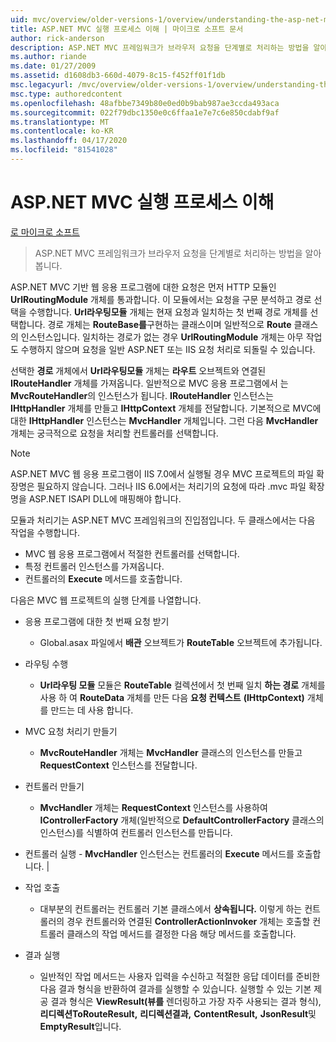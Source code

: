 ```yaml
---
uid: mvc/overview/older-versions-1/overview/understanding-the-asp-net-mvc-execution-process
title: ASP.NET MVC 실행 프로세스 이해 | 마이크로 소프트 문서
author: rick-anderson
description: ASP.NET MVC 프레임워크가 브라우저 요청을 단계별로 처리하는 방법을 알아봅니다.
ms.author: riande
ms.date: 01/27/2009
ms.assetid: d1608db3-660d-4079-8c15-f452ff01f1db
msc.legacyurl: /mvc/overview/older-versions-1/overview/understanding-the-asp-net-mvc-execution-process
msc.type: authoredcontent
ms.openlocfilehash: 48afbbe7349b80e0ed0b9bab987ae3ccda493aca
ms.sourcegitcommit: 022f79dbc1350e0c6ffaa1e7e7c6e850cdabf9af
ms.translationtype: MT
ms.contentlocale: ko-KR
ms.lasthandoff: 04/17/2020
ms.locfileid: "81541028"
---
```

# <a name="understanding-the-aspnet-mvc-execution-process"></a>ASP.NET MVC 실행 프로세스 이해

[로 마이크로 소프트](https://github.com/microsoft)

> ASP.NET MVC 프레임워크가 브라우저 요청을 단계별로 처리하는 방법을 알아봅니다.

ASP.NET MVC 기반 웹 응용 프로그램에 대한 요청은 먼저 HTTP 모듈인 **UrlRoutingModule** 개체를 통과합니다. 이 모듈에서는 요청을 구문 분석하고 경로 선택을 수행합니다. **Url라우팅모듈** 개체는 현재 요청과 일치하는 첫 번째 경로 개체를 선택합니다. 경로 개체는 **RouteBase를**구현하는 클래스이며 일반적으로 **Route** 클래스의 인스턴스입니다. 일치하는 경로가 없는 경우 **UrlRoutingModule** 개체는 아무 작업도 수행하지 않으며 요청을 일반 ASP.NET 또는 IIS 요청 처리로 되돌릴 수 있습니다.

선택한 **경로** 개체에서 **Url라우팅모듈** 개체는 **라우트** 오브젝트와 연결된 **IRouteHandler** 개체를 가져옵니다. 일반적으로 MVC 응용 프로그램에서 는 **MvcRouteHandler**의 인스턴스가 됩니다. **IRouteHandler** 인스턴스는 **IHttpHandler** 개체를 만들고 **IHttpContext** 개체를 전달합니다. 기본적으로 MVC에 대한 **IHttpHandler** 인스턴스는 **MvcHandler** 개체입니다. 그런 다음 **MvcHandler** 개체는 궁극적으로 요청을 처리할 컨트롤러를 선택합니다.

> [!NOTE]
> ASP.NET MVC 웹 응용 프로그램이 IIS 7.0에서 실행될 경우 MVC 프로젝트의 파일 확장명은 필요하지 않습니다. 그러나 IIS 6.0에서는 처리기의 요청에 따라 .mvc 파일 확장명을 ASP.NET ISAPI DLL에 매핑해야 합니다.

모듈과 처리기는 ASP.NET MVC 프레임워크의 진입점입니다. 두 클래스에서는 다음 작업을 수행합니다.

- MVC 웹 응용 프로그램에서 적절한 컨트롤러를 선택합니다.
- 특정 컨트롤러 인스턴스를 가져옵니다.
- 컨트롤러의 **Execute** 메서드를 호출합니다.

다음은 MVC 웹 프로젝트의 실행 단계를 나열합니다.

- 응용 프로그램에 대한 첫 번째 요청 받기 

    - Global.asax 파일에서 **배관** 오브젝트가 **RouteTable** 오브젝트에 추가됩니다.
- 라우팅 수행 

    - **Url라우팅 모듈** 모듈은 **RouteTable** 컬렉션에서 첫 번째 일치 **하는 경로** 개체를 사용 하 여 **RouteData** 개체를 만든 다음 **요청 컨텍스트** **(IHttpContext)** 개체를 만드는 데 사용 합니다.
- MVC 요청 처리기 만들기 

    - **MvcRouteHandler** 개체는 **MvcHandler** 클래스의 인스턴스를 만들고 **RequestContext** 인스턴스를 전달합니다.
- 컨트롤러 만들기 

    - **MvcHandler** 개체는 **RequestContext** 인스턴스를 사용하여 **IControllerFactory** 개체(일반적으로 **DefaultControllerFactory** 클래스의 인스턴스)를 식별하여 컨트롤러 인스턴스를 만듭니다.
- 컨트롤러 실행 - **MvcHandler** 인스턴스는 컨트롤러의 **Execute** 메서드를 호출합니다. |
- 작업 호출 

    - 대부분의 컨트롤러는 컨트롤러 기본 클래스에서 **상속됩니다.** 이렇게 하는 컨트롤러의 경우 컨트롤러와 연결된 **ControllerActionInvoker** 개체는 호출할 컨트롤러 클래스의 작업 메서드를 결정한 다음 해당 메서드를 호출합니다.
- 결과 실행 

    - 일반적인 작업 메서드는 사용자 입력을 수신하고 적절한 응답 데이터를 준비한 다음 결과 형식을 반환하여 결과를 실행할 수 있습니다. 실행할 수 있는 기본 제공 결과 형식은 **ViewResult(뷰를** 렌더링하고 가장 자주 사용되는 결과 형식), **리디렉션ToRouteResult,** **리디렉션결과,** **ContentResult,** **JsonResult**및 **EmptyResult**입니다.
